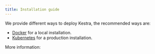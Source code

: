 ```yaml
---
title: Installation guide
---
```


We provide different ways to deploy Kestra, the recommended ways are:
- [Docker](./01.docker.md) for a local installation.
- [Kubernetes](./02.kubernetes.md) for a production installation.

More information:

<ChildTableOfContents />

